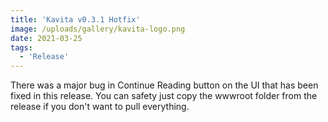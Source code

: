```yaml
---
title: 'Kavita v0.3.1 Hotfix'
image: /uploads/gallery/kavita-logo.png
date: 2021-03-25
tags:
  - 'Release'
---
```


There was a major bug in Continue Reading button on the UI that has been fixed in this release. You can safety just copy the wwwroot folder from the release if you don't want to pull everything. 